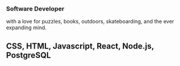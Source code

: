 ### Software Developer
with a love for puzzles, books, outdoors, skateboarding, and the ever expanding mind.

## CSS, HTML, Javascript, React, Node.js, PostgreSQL 



